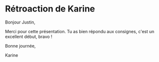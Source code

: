 # Rétroaction de Karine

Bonjour Justin,

Merci pour cette présentation. Tu as bien répondu aux consignes, c'est un excellent début, bravo ! 

Bonne journée,

Karine
